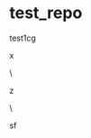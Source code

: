 # test_repo
test1cg




















x












\




z





\
































sf




















































































